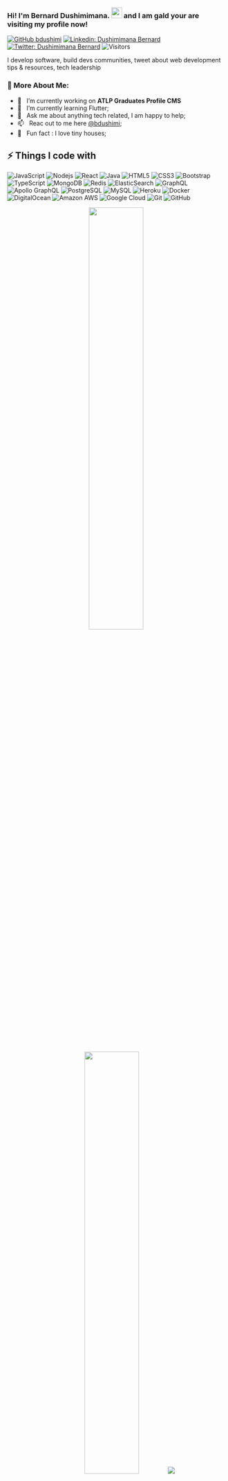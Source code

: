 ### Hi! I'm Bernard Dushimimana. <img src="https://media.giphy.com/media/hvRJCLFzcasrR4ia7z/giphy.gif" width="25px"> and I am gald your are visiting my profile now!

[![GitHub bdushimi](https://img.shields.io/github/followers/bdushimi?label=follow&style=social)](https://github.com/bdushimi)
[![Linkedin: Dushimimana Bernard](https://img.shields.io/badge/-Bernard%20Dushimimana-blue?style=flat-square&logo=Linkedin&logoColor=white&link=https://www.linkedin.com/in/bernard-dushimimana/)](https://www.linkedin.com/in/bernard-dushimimana/)
[![Twitter: Dushimimana Bernard](https://img.shields.io/twitter/follow/bdushimi?style=social)](https://twitter.com/bdushimi)
![Visitors](https://visitor-badge.glitch.me/badge?page_id=bdushimi&left_color=gray&right_color=blue)
  
I develop software, build devs communities, tweet about web development tips & resources, tech leadership

### 🧐 More About Me:

- 🔭 &nbsp; I’m currently working on **ATLP Graduates Profile CMS**
- 🌱 &nbsp; I’m currently learning Flutter; 
- 💬 &nbsp; Ask me about anything tech related, I am happy to help;
- 📫 &nbsp; Reac out to me here [@bdushimi](https://twitter.com/bdushimi/);
- 🎯 &nbsp; Fun fact : I love tiny houses;

## ⚡ Things I code with

![JavaScript](https://img.shields.io/badge/-JavaScript-black?style=flat-square&logo=javascript)
![Nodejs](https://img.shields.io/badge/-Nodejs-black?style=flat-square&logo=Node.js)
![React](https://img.shields.io/badge/-React-black?style=flat-square&logo=react)
![Java](https://img.shields.io/badge/-java-E34A86?style=flat-square&logo=java)
![HTML5](https://img.shields.io/badge/-HTML5-E34F26?style=flat-square&logo=html5&logoColor=white)
![CSS3](https://img.shields.io/badge/-CSS3-1572B6?style=flat-square&logo=css3)
![Bootstrap](https://img.shields.io/badge/-Bootstrap-563D7C?style=flat-square&logo=bootstrap)
![TypeScript](https://img.shields.io/badge/-TypeScript-007ACC?style=flat-square&logo=typescript)
![MongoDB](https://img.shields.io/badge/-MongoDB-black?style=flat-square&logo=mongodb)
![Redis](https://img.shields.io/badge/-Redis-black?style=flat-square&logo=Redis)
![ElasticSearch](https://img.shields.io/badge/-ElasticSearch-005571?style=flat-square&logo=elasticsearch)
![GraphQL](https://img.shields.io/badge/-GraphQL-E10098?style=flat-square&logo=graphql)
![Apollo GraphQL](https://img.shields.io/badge/-Apollo%20GraphQL-311C87?style=flat-square&logo=apollo-graphql)
![PostgreSQL](https://img.shields.io/badge/-PostgreSQL-336791?style=flat-square&logo=postgresql)
![MySQL](https://img.shields.io/badge/-MySQL-black?style=flat-square&logo=mysql)
![Heroku](https://img.shields.io/badge/-Heroku-430098?style=flat-square&logo=heroku)
![Docker](https://img.shields.io/badge/-Docker-black?style=flat-square&logo=docker)
![DigitalOcean](https://img.shields.io/badge/-Digital%20Ocean-darkblue?style=flat-square&logo=digitalocean)
![Amazon AWS](https://img.shields.io/badge/Amazon%20AWS-232F3E?style=flat-square&logo=amazon-aws)
![Google Cloud](https://img.shields.io/badge/Google%20Cloud-black?style=flat-square&logo=google-cloud)
![Git](https://img.shields.io/badge/-Git-black?style=flat-square&logo=git)
![GitHub](https://img.shields.io/badge/-GitHub-181717?style=flat-square&logo=github)



<p align="center">
  <img height="50%" width="auto" src ="https://github-readme-stats.vercel.app/api?username=bdushimi&show_icons=true&count_private=true&theme=darcula&hide_border=true&hide=issues,contribs&bg_color=00000000">
  <img height="50%" width="auto" src ="https://github-readme-stats.vercel.app/api/top-langs/?username=bdushimi&layout=compact&hide_border=true&theme=darcula&bg_color=00000000&langs_count=6&hide=jupyter%20notebook,tex,css,php">
  <img src ="https://github-readme-streak-stats.herokuapp.com?user=bdushimi&theme=darcula&hide_border=true&background=FFFFFF00">
  <br/>
  <br/>
</p>

[![Twitter](https://github-readme-twitter.gazf.vercel.app/api?id=bdushimi)](https://twitter.com/bdushimi)

